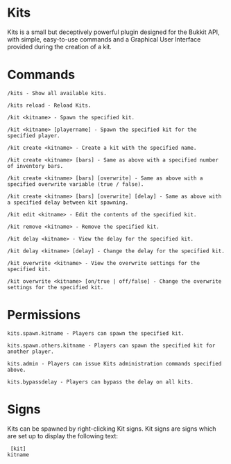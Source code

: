 Kits
====

Kits is a small but deceptively powerful plugin designed for the Bukkit API, with simple, easy-to-use commands and a Graphical User Interface provided during the creation of a kit.

Commands
====

    /kits - Show all available kits.

    /kits reload - Reload Kits.

    /kit <kitname> - Spawn the specified kit.

    /kit <kitname> [playername] - Spawn the specified kit for the specified player.

    /kit create <kitname> - Create a kit with the specified name.

    /kit create <kitname> [bars] - Same as above with a specified number of inventory bars.

    /kit create <kitname> [bars] [overwrite] - Same as above with a specified overwrite variable (true / false).

    /kit create <kitname> [bars] [overwrite] [delay] - Same as above with a specified delay between kit spawning.

    /kit edit <kitname> - Edit the contents of the specified kit.

    /kit remove <kitname> - Remove the specified kit.

    /kit delay <kitname> - View the delay for the specified kit.

    /kit delay <kitname> [delay] - Change the delay for the specified kit.

    /kit overwrite <kitname> - View the overwrite settings for the specified kit.

    /kit overwrite <kitname> [on/true | off/false] - Change the overwrite settings for the specified kit.

Permissions
====

    kits.spawn.kitname - Players can spawn the specified kit.

    kits.spawn.others.kitname - Players can spawn the specified kit for another player.

    kits.admin - Players can issue Kits administration commands specified above.

    kits.bypassdelay - Players can bypass the delay on all kits.

Signs
====
Kits can be spawned by right-clicking Kit signs. Kit signs are signs which are set up to display the following text:

     [kit]
    kitname
